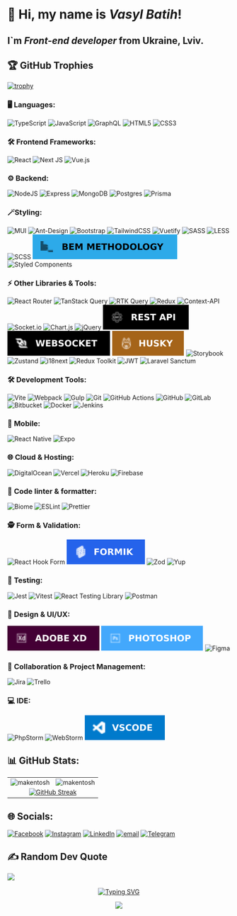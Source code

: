 <!-- ![Visitor Count](https://profile-counter.glitch.me/makentosh/count.svg)-->
<!-- ![Profile views](https://komarev.com/ghpvc/?username=makentosh) -->

<h1 >👋 Hi, my name is <i>Vasyl Batih</i>!</h1>
<h2>I`m <i>Front-end developer</i> from Ukraine, Lviv.</h2>

## 🏆 GitHub Trophies

[![trophy](https://github-profile-trophy.vercel.app/?username=makentosh)](https://github.com/makentosh/github-profile-trophy)

### 🖥️ **Languages:**
 ![TypeScript](https://img.shields.io/badge/typescript-%23007ACC.svg?style=for-the-badge&logo=typescript&logoColor=white)
 ![JavaScript](https://img.shields.io/badge/javascript-%23323330.svg?style=for-the-badge&logo=javascript&logoColor=%23F7DF1E)
 ![GraphQL](https://img.shields.io/badge/-GraphQL-E10098?style=for-the-badge&logo=graphql&logoColor=white)
 ![HTML5](https://img.shields.io/badge/html5-%23E34F26.svg?style=for-the-badge&logo=html5&logoColor=white)
 ![CSS3](https://img.shields.io/badge/css3-%231572B6.svg?style=for-the-badge&logo=css3&logoColor=white)


### 🛠️ **Frontend Frameworks:**
 ![React](https://img.shields.io/badge/react-%2320232a.svg?style=for-the-badge&logo=react&logoColor=%2361DAFB)
 ![Next JS](https://img.shields.io/badge/Next-black?style=for-the-badge&logo=next.js&logoColor=white)
 ![Vue.js](https://img.shields.io/badge/vue%202-%2335495e.svg?style=for-the-badge&logo=vuedotjs&logoColor=%234FC08D)


### ⚙️ **Backend:**
 ![NodeJS](https://img.shields.io/badge/node-6DA55F?style=for-the-badge&logo=node.js&logoColor=white)
 ![Express](https://img.shields.io/badge/express-%23404d59.svg?style=for-the-badge&logo=express&logoColor=%2361DAFB)
 ![MongoDB](https://img.shields.io/badge/MongoDB-%234ea94b.svg?style=for-the-badge&logo=mongodb&logoColor=white)
![Postgres](https://img.shields.io/badge/postgres-%23316192.svg?style=for-the-badge&logo=postgresql&logoColor=white)
 ![Prisma](https://img.shields.io/badge/Prisma-3982CE?style=for-the-badge&logo=Prisma&logoColor=white)


### 🪄**Styling:**
 ![MUI](https://img.shields.io/badge/MUI-%230081CB.svg?style=for-the-badge&logo=mui&logoColor=white)
 ![Ant-Design](https://img.shields.io/badge/-AntDesign-%230170FE?style=for-the-badge&logo=ant-design&logoColor=white)
  ![Bootstrap](https://img.shields.io/badge/bootstrap-%238511FA.svg?style=for-the-badge&logo=bootstrap&logoColor=white)
 ![TailwindCSS](https://img.shields.io/badge/tailwindcss-%2338B2AC.svg?style=for-the-badge&logo=tailwind-css&logoColor=white)
 ![Vuetify](https://img.shields.io/badge/Vuetify-1867C0?style=for-the-badge&logo=vuetify&logoColor=AEDDFF)
![SASS](https://img.shields.io/badge/SASS-hotpink.svg?style=for-the-badge&logo=SASS&logoColor=white)
![LESS](https://img.shields.io/badge/less-2B4C80?style=for-the-badge&logo=less&logoColor=white)
![SCSS](https://img.shields.io/badge/SCSS-CC6699?style=for-the-badge&logo=sass&logoColor=white)
 ![BEM](https://raw.githubusercontent.com/Makentosh/Makentosh/refs/heads/main/images/bem.svg)
![Styled Components](https://img.shields.io/badge/styled--components-DB7093?style=for-the-badge&logo=styled-components&logoColor=white)

### ⚡ **Other Libraries & Tools:**
 ![React Router](https://img.shields.io/badge/React_Router-CA4245?style=for-the-badge&logo=react-router&logoColor=white)
![TanStack Query](https://img.shields.io/badge/TanStack%20Query-%23007ACC.svg?style=for-the-badge&logo=react&logoColor=white)
![RTK Query](https://img.shields.io/badge/RTK%20Query-%2370A5F0.svg?style=for-the-badge&logo=redux&logoColor=white)
 ![Redux](https://img.shields.io/badge/redux-%23593d88.svg?style=for-the-badge&logo=redux&logoColor=white)
 ![Context-API](https://img.shields.io/badge/Context--Api-000000?style=for-the-badge&logo=react)
 ![Socket.io](https://img.shields.io/badge/Socket.io-black?style=for-the-badge&logo=socket.io&badgeColor=010101)
 ![Chart.js](https://img.shields.io/badge/chart.js-F5788D.svg?style=for-the-badge&logo=chart.js&logoColor=white)
 ![jQuery](https://img.shields.io/badge/jquery-%230769AD.svg?style=for-the-badge&logo=jquery&logoColor=white)
![REST API](https://raw.githubusercontent.com/Makentosh/Makentosh/refs/heads/main/images/rest-api.svg)
![WebSocket](https://raw.githubusercontent.com/Makentosh/Makentosh/refs/heads/main/images/websocket.svg)
![Husky](https://raw.githubusercontent.com/Makentosh/Makentosh/refs/heads/main/images/husky.svg)
![Storybook](https://img.shields.io/badge/-Storybook-FF4785?style=for-the-badge&logo=storybook&logoColor=white)
![Zustand](https://img.shields.io/badge/Zustand-0076a8.svg?style=for-the-badge&logo=zustand&logoColor=white)
![i18next](https://img.shields.io/badge/i18next-00A9E0.svg?style=for-the-badge&logo=i18next&logoColor=white)
![Redux Toolkit](https://img.shields.io/badge/Redux_Toolkit-764ABC.svg?style=for-the-badge&logo=redux&logoColor=white)
 ![JWT](https://img.shields.io/badge/JWT-black?style=for-the-badge&logo=JSON%20web%20tokens)
![Laravel Sanctum](https://img.shields.io/badge/Laravel%20Sanctum%20CSRF-%23000000.svg?style=for-the-badge&logo=laravel&logoColor=white)


### 🛠️ **Development Tools:**
![Vite](https://img.shields.io/badge/vite-%23646CFF.svg?style=for-the-badge&logo=vite&logoColor=white)
![Webpack](https://img.shields.io/badge/webpack-%238DD6F9.svg?style=for-the-badge&logo=webpack&logoColor=black)
![Gulp](https://img.shields.io/badge/Gulp-%23FF4F00.svg?style=for-the-badge&logo=gulp&logoColor=white)
![Git](https://img.shields.io/badge/git-%23F05033.svg?style=for-the-badge&logo=git&logoColor=white)
![GitHub Actions](https://img.shields.io/badge/github%20actions-%232671E5.svg?style=for-the-badge&logo=githubactions&logoColor=white)
![GitHub](https://img.shields.io/badge/github-%23121011.svg?style=for-the-badge&logo=github&logoColor=white)
![GitLab](https://img.shields.io/badge/gitlab-%23181717.svg?style=for-the-badge&logo=gitlab&logoColor=white)
![Bitbucket](https://img.shields.io/badge/bitbucket-%230047B3.svg?style=for-the-badge&logo=bitbucket&logoColor=white)
![Docker](https://img.shields.io/badge/docker-%230db7ed.svg?style=for-the-badge&logo=docker&logoColor=white)
![Jenkins](https://img.shields.io/badge/jenkins-%232C5263.svg?style=for-the-badge&logo=jenkins&logoColor=white)
 
 ### 📱 **Mobile:**
 ![React Native](https://img.shields.io/badge/React%20Native-20232A?style=for-the-badge&logo=react&logoColor=%2361DAFB)
 ![Expo](https://img.shields.io/badge/Expo-%23000000.svg?style=for-the-badge&logo=expo&logoColor=white)



### 🌐 **Cloud & Hosting:**
 ![DigitalOcean](https://img.shields.io/badge/DigitalOcean-%230167ff.svg?style=for-the-badge&logo=digitalOcean&logoColor=white)
 ![Vercel](https://img.shields.io/badge/vercel-%23000000.svg?style=for-the-badge&logo=vercel&logoColor=white)
 ![Heroku](https://img.shields.io/badge/heroku-%23430098.svg?style=for-the-badge&logo=heroku&logoColor=white)
 ![Firebase](https://img.shields.io/badge/firebase-a08021?style=for-the-badge&logo=firebase&logoColor=ffcd34)

### 📝 **Code linter & formatter:**
![Biome](https://img.shields.io/badge/Biome-67A5F8.svg?style=for-the-badge&logo=biome&logoColor=white)
![ESLint](https://img.shields.io/badge/ESLint-4B3263?style=for-the-badge&logo=eslint&logoColor=white)
![Prettier](https://img.shields.io/badge/prettier-F7B93E.svg?style=for-the-badge&logo=prettier&logoColor=white)


### 🕵️ **Form & Validation:**
![React Hook Form](https://img.shields.io/badge/React%20Hook%20Form-%23EC5990.svg?style=for-the-badge&logo=reacthookform&logoColor=white)
![FORMIK](https://raw.githubusercontent.com/Makentosh/Makentosh/refs/heads/main/images/formik.svg)
![Zod](https://img.shields.io/badge/Zod-2f3b58.svg?style=for-the-badge&logo=zod&logoColor=white)
![Yup](https://img.shields.io/badge/Yup-000000.svg?style=for-the-badge&logo=yup&logoColor=white)

### 🧪 **Testing:**
![Jest](https://img.shields.io/badge/Jest-%23C21325.svg?style=for-the-badge&logo=jest&logoColor=white) 
![Vitest](https://img.shields.io/badge/Vitest-%23F9C851.svg?style=for-the-badge&logo=vitest&logoColor=black) 
![React Testing Library](https://img.shields.io/badge/React%20Testing%20Library-%2320222A.svg?style=for-the-badge&logo=react&logoColor=%2361DAFB)
 ![Postman](https://img.shields.io/badge/Postman-FF6C37?style=for-the-badge&logo=postman&logoColor=white)

### 🎨 **Design & UI/UX:**
![Adobe XD](https://raw.githubusercontent.com/Makentosh/Makentosh/refs/heads/main/images/xd.svg)
![Adobe Photoshop](https://raw.githubusercontent.com/Makentosh/Makentosh/refs/heads/main/images/photoshop.svg)
 ![Figma](https://img.shields.io/badge/figma-%23F24E1E.svg?style=for-the-badge&logo=figma&logoColor=white)


### 🧑‍ **Collaboration & Project Management:**
 ![Jira](https://img.shields.io/badge/jira-%230A0FFF.svg?style=for-the-badge&logo=jira&logoColor=white)
 ![Trello](https://img.shields.io/badge/Trello-%23026AA7.svg?style=for-the-badge&logo=Trello&logoColor=white)


### 💻 **IDE:**
![PhpStorm](https://img.shields.io/badge/PhpStorm-5A2D8C.svg?style=for-the-badge&logo=phpstorm&logoColor=white)
![WebStorm](https://img.shields.io/badge/WebStorm-007DFE.svg?style=for-the-badge&logo=webstorm&logoColor=white)
![VS Code](https://raw.githubusercontent.com/Makentosh/Makentosh/refs/heads/main/images/vscode.svg)

## 📊 GitHub Stats:
<table>
  <tr>
    <td>
      <img src="https://readme-stats.clckblog.space/api/top-langs?username=makentosh&show_icons=true&locale=en&layout=compact&hide_border=true" alt="makentosh" />
    </td>
    <td>
      <img src="https://readme-stats.clckblog.space/api?username=makentosh&show_icons=true&locale=en&include_all_commits=true&count_private=true&hide_border=true" alt="makentosh" />
    </td>
  </tr>
  <tr>
    <td colspan="2" align="center">
      <a href="https://git.io/streak-stats">
        <img src="https://streak-stats.demolab.com/?user=makentosh&&hide_border=true&background=F6F8FA" alt="GitHub Streak">
      </a>
    </td>
  </tr>
</table>

## 🌐 Socials:
[![Facebook](https://img.shields.io/badge/Facebook-%231877F2.svg?logo=Facebook&logoColor=white)](https://facebook.com/BatigVasyl)
[![Instagram](https://img.shields.io/badge/Instagram-%23E4405F.svg?logo=Instagram&logoColor=white)](https://instagram.com/vasylbatig)
[![LinkedIn](https://img.shields.io/badge/LinkedIn-%230077B5.svg?logo=Linkedin&logoColor=white)](https://linkedin.com/in/vasyl-batih-828268159)
[![email](https://img.shields.io/badge/Email-D14836?logo=gmail&logoColor=white)](mailto:ziki_007@ukr.net) 
[![Telegram](https://img.shields.io/badge/Telegram-2CA5E0?logo=telegram&logoColor=white)](https://t.me/VasylBatih)


## ✍️ Random Dev Quote
![](https://quotes-github-readme.vercel.app/api?type=horizontal&theme=light)

<p align="center">
  <a href="https://git.io/typing-svg"><img src="https://readme-typing-svg.demolab.com?font=Fira+Code&pause=1000&center=true&width=435&lines=Just+Do+It+!" alt="Typing SVG" /></a>
</p>


<p align="center">
  <a href="https://u8views.com/github/Makentosh">
    <img src="https://u8views.com/api/v1/github/profiles/35669171/views/day-week-month-total-count.svg">
  </a>
</p>

